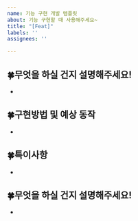 ```yaml
---
name: 기능 구현 개발 템플릿
about: 기능 구현할 때 사용해주세요~
title: "[Feat]"
labels: ''
assignees: ''

---
```


## 🍀무엇을 하실 건지 설명해주세요!
- 



## 🍀구현방법 및 예상 동작
-


## 🍀특이사항
-

## 🍀무엇을 하실 건지 설명해주세요!
-
